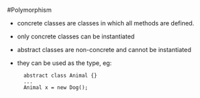 #Polymorphism

 * concrete classes are classes in which all methods are defined.

  * only concrete classes can be instantiated

 * abstract classes are non-concrete and cannot be instantiated

  * they can be used as the type, eg:

          abstract class Animal {}
          ...
          Animal x = new Dog();
